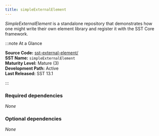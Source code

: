 ```yaml
---
title: simpleExternalElement
---
```


*SimpleExternalElement* is a standalone repository that demonstrates how one might write their own element library and register it with the SST Core framework.

:::note At a Glance

**Source Code:** [sst-external-element/](https://github.com/sstsimulator/sst-external-element) &nbsp;  
**SST Name:** `simpleExternalElement` &nbsp;  
**Maturity Level:** Mature (3) &nbsp;  
**Development Path:** Active &nbsp;   
**Last Released:** SST 13.1

:::

### Required dependencies
*None*

### Optional dependencies 
*None*


